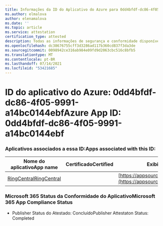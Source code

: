 ```yaml
---
title: Informações da ID do Aplicativo do Azure para 0dd4bfdf-dc86-4f05-9991-a14bc0144ebf
ms.author: elmalova
author: elenamalova
ms.date: ''
ms.topic: article
ms.service: attestation
certification_type: attested
description: Todas as informações de segurança e conformidade disponíveis para 0dd4bfdf-dc86-4f05-9991-a14bc0144ebf.
ms.openlocfilehash: dc38676755cff3d3286ad117b360cd837f3da3de
ms.sourcegitcommit: 0098942ce316ab984e09fd9d2063cbc516c8bfb5
ms.translationtype: MT
ms.contentlocale: pt-BR
ms.lasthandoff: 07/14/2021
ms.locfileid: "53421685"
---
```

# <a name="azure-app-id-0dd4bfdf-dc86-4f05-9991-a14bc0144ebf"></a><span data-ttu-id="a352e-103">ID do aplicativo do Azure: 0dd4bfdf-dc86-4f05-9991-a14bc0144ebf</span><span class="sxs-lookup"><span data-stu-id="a352e-103">Azure App ID: 0dd4bfdf-dc86-4f05-9991-a14bc0144ebf</span></span>


### <a name="apps-associated-with-this-id"></a><span data-ttu-id="a352e-104">Aplicativos associados a essa ID:</span><span class="sxs-lookup"><span data-stu-id="a352e-104">Apps associated with this ID:</span></span>
| <span data-ttu-id="a352e-105">**Nome do aplicativo**</span><span class="sxs-lookup"><span data-stu-id="a352e-105">**App name**</span></span> | <span data-ttu-id="a352e-106">**Certificado**</span><span class="sxs-lookup"><span data-stu-id="a352e-106">**Certified**</span></span> | <span data-ttu-id="a352e-107">**Exibir no AppSource**</span><span class="sxs-lookup"><span data-stu-id="a352e-107">**View in AppSource**</span></span> |
|-|-|-|
| [<span data-ttu-id="a352e-108">RingCentral</span><span class="sxs-lookup"><span data-stu-id="a352e-108">RingCentral</span></span>](https://docs.microsoft.com/en-us/microsoft-365-app-certification/forward/WA200000135) |  | [https://appsource.microsoft.com/product/office/WA200000135](https://appsource.microsoft.com/product/office/WA200000135) |

### <a name="microsoft-365-app-compliance-status"></a><span data-ttu-id="a352e-109">Microsoft 365 Status da Conformidade do Aplicativo</span><span class="sxs-lookup"><span data-stu-id="a352e-109">Microsoft 365 App Compliance Status</span></span>
- <span data-ttu-id="a352e-110">Publisher Status do Atestado: Concluído</span><span class="sxs-lookup"><span data-stu-id="a352e-110">Publisher Attestaton Status: Completed</span></span>

